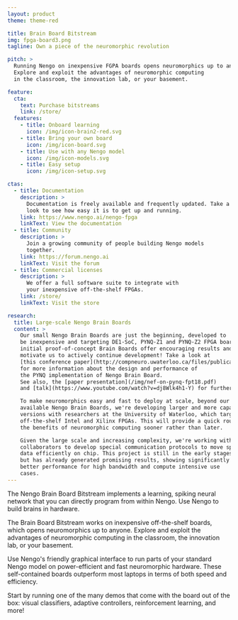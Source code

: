 ```yaml
---
layout: product
theme: theme-red

title: Brain Board Bitstream
img: fpga-board3.png
tagline: Own a piece of the neuromorphic revolution

pitch: >
  Running Nengo on inexpensive FGPA boards opens neuromorphics up to anyone.
  Explore and exploit the advantages of neuromorphic computing
  in the classroom, the innovation lab, or your basement.

feature:
  cta:
    text: Purchase bitstreams
    link: /store/
  features:
    - title: Onboard learning
      icon: /img/icon-brain2-red.svg
    - title: Bring your own board
      icon: /img/icon-board.svg
    - title: Use with any Nengo model
      icon: /img/icon-models.svg
    - title: Easy setup
      icon: /img/icon-setup.svg

ctas:
  - title: Documentation
    description: >
      Documentation is freely available and frequently updated. Take a
      look to see how easy it is to get up and running.
    link: https://www.nengo.ai/nengo-fpga
    linkText: View the documentation
  - title: Community
    description: >
      Join a growing community of people building Nengo models
      together.
    link: https://forum.nengo.ai
    linkText: Visit the forum
  - title: Commercial licenses
    description: >
      We offer a full software suite to integrate with
      your inexpensive off-the-shelf FPGAs.
    link: /store/
    linkText: Visit the store

research:
  title: Large-scale Nengo Brain Boards
  content: >
    Our small Nengo Brain Boards are just the beginning, developed to
    be inexpensive and targeting DE1-SoC, PYNQ-Z1 and PYNQ-Z2 FPGA boards. These
    initial proof-of-concept Brain Boards offer encouraging results and
    motivate us to actively continue development! Take a look at
    [this conference paper](http://compneuro.uwaterloo.ca/files/publications/morcos.2018.pdf)
    for more information about the design and performance of
    the PYNQ implementation of Nengo Brain Board.
    See also, the [paper presentation](/img/nef-on-pynq-fpt18.pdf)
    and [talk](https://www.youtube.com/watch?v=dj8Wlk4h1-Y) for further explanations.

    To make neuromorphics easy and fast to deploy at scale, beyond our currently
    available Nengo Brain Boards, we're developing larger and more capable
    versions with researchers at the University of Waterloo, which target larger
    off-the-shelf Intel and Xilinx FPGAs. This will provide a quick route to get
    the benefits of neuromorphic computing sooner rather than later.

    Given the large scale and increasing complexity, we're working with
    collaborators to develop special communication protocols to move spiking
    data efficiently on chip. This project is still in the early stages,
    but has already generated promising results, showing significantly
    better performance for high bandwidth and compute intensive use
    cases.
---
```


The Nengo Brain Board Bitstream implements a learning, spiking neural network
that you can directly program from within Nengo.
Use Nengo to build brains in hardware.

The Brain Board Bitstream works on inexpensive off-the-shelf
boards, which opens neuromorphics up to anyone.
Explore and exploit the advantages of neuromorphic computing
in the classroom, the innovation lab, or your basement.

Use Nengo's friendly graphical interface
to run parts of your standard Nengo model
on power-efficient and fast neuromorphic hardware.
These self-contained boards outperform
most laptops in terms of both speed and efficiency.

Start by running one of the many demos
that come with the board out of the box:
visual classifiers, adaptive controllers,
reinforcement learning, and more!

